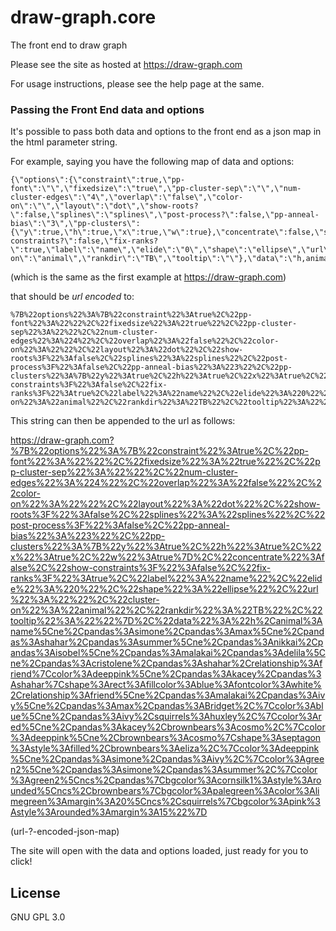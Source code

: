 # draw-graph.core

The front end to draw graph

Please see the site as hosted at https://draw-graph.com

For usage instructions, please see the help page at the same.

### Passing the Front End data and options

It's possible to pass both data and options to the front end as a json map in the html parameter string.

For example, saying you have the following map of data and options:

    {\"options\":{\"constraint\":true,\"pp-font\":\"\",\"fixedsize\":\"true\",\"pp-cluster-sep\":\"\",\"num-cluster-edges\":\"4\",\"overlap\":\"false\",\"color-on\":\"\",\"layout\":\"dot\",\"show-roots?\":false,\"splines\":\"splines\",\"post-process?\":false,\"pp-anneal-bias\":\"3\",\"pp-clusters\":{\"y\":true,\"h\":true,\"x\":true,\"w\":true},\"concentrate\":false,\"show-constraints?\":false,\"fix-ranks?\":true,\"label\":\"name\",\"elide\":\"0\",\"shape\":\"ellipse\",\"url\":\"\",\"cluster-on\":\"animal\",\"rankdir\":\"TB\",\"tooltip\":\"\"},\"data\":\"h,animal:name\\ne,pandas:simone,pandas:max\\ne,pandas:shahar,pandas:summer\\ne,pandas:nikkai,pandas:isobel\\ne,pandas:malakai,pandas:delila\\ne,pandas:cristolene,pandas:shahar,relationship:friend|color:deeppink\\ne,pandas:kacey,pandas:shahar|shape:rect:fillcolor:blue:fontcolor:white,relationship:friend\\ne,pandas:malakai,pandas:ivy\\ne,pandas:max,pandas:Bridget,|color:blue\\ne,pandas:ivy,squirrels:huxley,|color:red\\ne,pandas:kacey,brownbears:cosmo,|color:deeppink\\ne,brownbears:cosmo|shape:septagon:style:filled,brownbears:eliza,|color:deeppink\\ne,pandas:simone,pandas:ivy,|color:green2\\ne,pandas:simone,pandas:summer,|color:green2\\ncs,pandas|bgcolor:cornsilk1:style:rounded\\ncs,brownbears|bgcolor:palegreen:color:limegreen:margin:20\\ncs,squirrels|bgcolor:pink:style:rounded:margin:15\"}
    
(which is the same as the first example at https://draw-graph.com)

that should be *url encoded* to:

    %7B%22options%22%3A%7B%22constraint%22%3Atrue%2C%22pp-font%22%3A%22%22%2C%22fixedsize%22%3A%22true%22%2C%22pp-cluster-sep%22%3A%22%22%2C%22num-cluster-edges%22%3A%224%22%2C%22overlap%22%3A%22false%22%2C%22color-on%22%3A%22%22%2C%22layout%22%3A%22dot%22%2C%22show-roots%3F%22%3Afalse%2C%22splines%22%3A%22splines%22%2C%22post-process%3F%22%3Afalse%2C%22pp-anneal-bias%22%3A%223%22%2C%22pp-clusters%22%3A%7B%22y%22%3Atrue%2C%22h%22%3Atrue%2C%22x%22%3Atrue%2C%22w%22%3Atrue%7D%2C%22concentrate%22%3Afalse%2C%22show-constraints%3F%22%3Afalse%2C%22fix-ranks%3F%22%3Atrue%2C%22label%22%3A%22name%22%2C%22elide%22%3A%220%22%2C%22shape%22%3A%22ellipse%22%2C%22url%22%3A%22%22%2C%22cluster-on%22%3A%22animal%22%2C%22rankdir%22%3A%22TB%22%2C%22tooltip%22%3A%22%22%7D%2C%22data%22%3A%22h%2Canimal%3Aname%5Cne%2Cpandas%3Asimone%2Cpandas%3Amax%5Cne%2Cpandas%3Ashahar%2Cpandas%3Asummer%5Cne%2Cpandas%3Anikkai%2Cpandas%3Aisobel%5Cne%2Cpandas%3Amalakai%2Cpandas%3Adelila%5Cne%2Cpandas%3Acristolene%2Cpandas%3Ashahar%2Crelationship%3Afriend%7Ccolor%3Adeeppink%5Cne%2Cpandas%3Akacey%2Cpandas%3Ashahar%7Cshape%3Arect%3Afillcolor%3Ablue%3Afontcolor%3Awhite%2Crelationship%3Afriend%5Cne%2Cpandas%3Amalakai%2Cpandas%3Aivy%5Cne%2Cpandas%3Amax%2Cpandas%3ABridget%2C%7Ccolor%3Ablue%5Cne%2Cpandas%3Aivy%2Csquirrels%3Ahuxley%2C%7Ccolor%3Ared%5Cne%2Cpandas%3Akacey%2Cbrownbears%3Acosmo%2C%7Ccolor%3Adeeppink%5Cne%2Cbrownbears%3Acosmo%7Cshape%3Aseptagon%3Astyle%3Afilled%2Cbrownbears%3Aeliza%2C%7Ccolor%3Adeeppink%5Cne%2Cpandas%3Asimone%2Cpandas%3Aivy%2C%7Ccolor%3Agreen2%5Cne%2Cpandas%3Asimone%2Cpandas%3Asummer%2C%7Ccolor%3Agreen2%5Cncs%2Cpandas%7Cbgcolor%3Acornsilk1%3Astyle%3Arounded%5Cncs%2Cbrownbears%7Cbgcolor%3Apalegreen%3Acolor%3Alimegreen%3Amargin%3A20%5Cncs%2Csquirrels%7Cbgcolor%3Apink%3Astyle%3Arounded%3Amargin%3A15%22%7D
    
This string can then be appended to the url as follows:

https://draw-graph.com?%7B%22options%22%3A%7B%22constraint%22%3Atrue%2C%22pp-font%22%3A%22%22%2C%22fixedsize%22%3A%22true%22%2C%22pp-cluster-sep%22%3A%22%22%2C%22num-cluster-edges%22%3A%224%22%2C%22overlap%22%3A%22false%22%2C%22color-on%22%3A%22%22%2C%22layout%22%3A%22dot%22%2C%22show-roots%3F%22%3Afalse%2C%22splines%22%3A%22splines%22%2C%22post-process%3F%22%3Afalse%2C%22pp-anneal-bias%22%3A%223%22%2C%22pp-clusters%22%3A%7B%22y%22%3Atrue%2C%22h%22%3Atrue%2C%22x%22%3Atrue%2C%22w%22%3Atrue%7D%2C%22concentrate%22%3Afalse%2C%22show-constraints%3F%22%3Afalse%2C%22fix-ranks%3F%22%3Atrue%2C%22label%22%3A%22name%22%2C%22elide%22%3A%220%22%2C%22shape%22%3A%22ellipse%22%2C%22url%22%3A%22%22%2C%22cluster-on%22%3A%22animal%22%2C%22rankdir%22%3A%22TB%22%2C%22tooltip%22%3A%22%22%7D%2C%22data%22%3A%22h%2Canimal%3Aname%5Cne%2Cpandas%3Asimone%2Cpandas%3Amax%5Cne%2Cpandas%3Ashahar%2Cpandas%3Asummer%5Cne%2Cpandas%3Anikkai%2Cpandas%3Aisobel%5Cne%2Cpandas%3Amalakai%2Cpandas%3Adelila%5Cne%2Cpandas%3Acristolene%2Cpandas%3Ashahar%2Crelationship%3Afriend%7Ccolor%3Adeeppink%5Cne%2Cpandas%3Akacey%2Cpandas%3Ashahar%7Cshape%3Arect%3Afillcolor%3Ablue%3Afontcolor%3Awhite%2Crelationship%3Afriend%5Cne%2Cpandas%3Amalakai%2Cpandas%3Aivy%5Cne%2Cpandas%3Amax%2Cpandas%3ABridget%2C%7Ccolor%3Ablue%5Cne%2Cpandas%3Aivy%2Csquirrels%3Ahuxley%2C%7Ccolor%3Ared%5Cne%2Cpandas%3Akacey%2Cbrownbears%3Acosmo%2C%7Ccolor%3Adeeppink%5Cne%2Cbrownbears%3Acosmo%7Cshape%3Aseptagon%3Astyle%3Afilled%2Cbrownbears%3Aeliza%2C%7Ccolor%3Adeeppink%5Cne%2Cpandas%3Asimone%2Cpandas%3Aivy%2C%7Ccolor%3Agreen2%5Cne%2Cpandas%3Asimone%2Cpandas%3Asummer%2C%7Ccolor%3Agreen2%5Cncs%2Cpandas%7Cbgcolor%3Acornsilk1%3Astyle%3Arounded%5Cncs%2Cbrownbears%7Cbgcolor%3Apalegreen%3Acolor%3Alimegreen%3Amargin%3A20%5Cncs%2Csquirrels%7Cbgcolor%3Apink%3Astyle%3Arounded%3Amargin%3A15%22%7D

(url-?-encoded-json-map)

The site will open with the data and options loaded, just ready for you to click!

## License

GNU GPL 3.0
